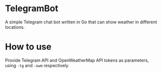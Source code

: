 # TelegramBot
A simple Telegram chat bot written in Go that can show weather in different locations.

# How to use
Provide Telegram API and OpenWeatherMap API tokens as parameters, using `-tg` and `-owm` respectively.
